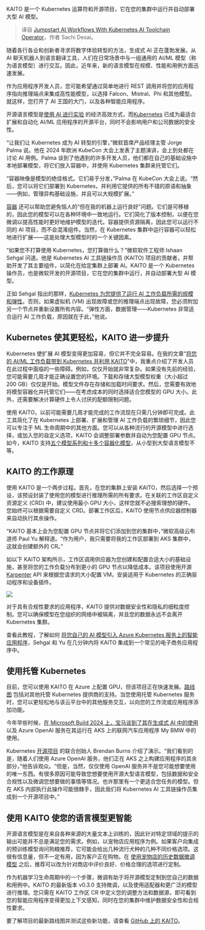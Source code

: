 
<!--
title: 使用Kubernetes AI工具链OPERATOR快速启动AI工作流
cover: https://cdn.thenewstack.io/media/2024/07/c4574198-tools.jpg
-->

KAITO 是一个 Kubernetes 运算符和开源项目，它在您的集群中运行并自动部署大型 AI 模型。

> 译自 [Jumpstart AI Workflows With Kubernetes AI Toolchain Operator](https://thenewstack.io/jumpstart-ai-workflows-with-kubernetes-ai-toolchain-operator/)，作者 Sachi Desai。

随着各行各业和创新者寻求将数字体验转型的方法，生成式 AI 正在蓬勃发展。从 AI 聊天机器人到语言翻译工具，人们在日常场景中与一组通用的 AI/ML 模型（称为语言模型）进行交互。因此，近年来，新的语言模型在规模、性能和用例方面迅速发展。

作为应用程序开发人员，您可能希望通过简单地进行 REST 调用并将您的应用程序指向推理端点来集成高性能模型，以选择 Falcon、Mistral、Phi 和其他模型。就这样，您打开了 AI 王国的大门，以及各种智能应用程序。

开源语言模型是[使用 AI 进行实验](https://thenewstack.io/ai/) 的经济高效方式，而[Kubernetes](https://thenewstack.io/primer-how-kubernetes-came-to-be-what-it-is-and-why-you-should-care/) 已成为最适合扩展和自动化 AI/ML 应用程序的开源平台，同时不会影响用户和公司数据的安全性。

“让我们让 Kubernetes 成为 AI 转型的引擎，”微软首席产品经理主管 Jorge Palma 说。他在 2024 年欧洲 KubeCon 大会上发表了主题演讲，会上到处都在讨论 AI 用例。Palma 谈到了他遇到的许多开发人员，他们都在自己的基础设施中本地部署模型，将它们放入容器中，并使用 Kubernetes 集群来托管它们。

“容器映像是模型的绝佳格式。它们易于分发，”Palma 在 KubeCon 大会上说。“然后，您可以将它们部署到 Kubernetes，并利用它提供的所有不错的原语和抽象——例如，管理异构基础设施，并且可以大规模扩展。”

[容器](https://thenewstack.io/containers/) 还可以帮助您避免恼人的“但在我的机器上运行良好”问题。它们是可移植的，因此您的模型可以在各种环境中一致地运行。它们简化了版本控制，以便在您微调以提高性能时更好地维护模型的迭代。容器提供资源隔离，因此您可以运行不同的 AI 项目，而不会混淆组件。当然，在 Kubernetes 集群中运行容器可以轻松地进行扩展——这是处理大型模型时的一个关键因素。

“如果您不打算使用 Kubernetes，您打算做什么？”微软软件工程师 Ishaan Sehgal 问道。他是 Kubernetes AI 工具链操作员 (KAITO) 项目的贡献者，并帮助开发了其主要组件，以简化在给定集群上部署 AI。KAITO 是一个 Kubernetes 操作员，也是微软开发的开源项目，它在您的集群中运行，并自动部署大型 AI 模型。

正如 Sehgal 指出的那样，[Kubernetes 为您提供了运行 AI 工作负载所需的规模和弹性](https://thenewstack.io/why-kubernetes-needs-to-be-dumbed-down-for-devops/)。否则，如果虚拟机 (VM) 出现故障或您的推理端点出现故障，您必须附加另一个节点并重新设置所有内容。“弹性方面，数据管理——Kubernetes 非常适合运行 AI 工作负载，原因就在于此，”他说。

## Kubernetes 使其更轻松，KAITO 进一步提升

Kubernetes 使扩展 AI 模型变得更加容易，但它并不完全容易。在我的文章“[将您的 AI/ML 工作负载带到 Kubernetes 并利用 KAITO](https://vmblog.com/archive/2024/03/05/bring-your-ai-ml-workloads-to-kubernetes-and-leverage-the-kubernetes-ai-toolchain-operator-kaito.aspx)”中，我重点介绍了开发人员在此过程中面临的一些障碍。例如，仅仅开始就非常复杂。如果没有先前的经验，您可能需要几周才能正确设置您的环境。下载和存储大型模型权重（大小超过 200 GB）仅仅是开始。模型文件存在存储和加载时间要求。然后，您需要有效地将模型容器化并托管它们——在考虑成本的同时选择适合您模型的 GPU 大小。此外，还需要解决计算硬件上令人讨厌的配额限制问题。

使用 KAITO，以前可能需要几周才能完成的工作流现在只需几分钟即可完成。此工具简化了在 Kubernetes 上部署、扩展和管理 AI 工作负载的繁琐细节，因此您可以专注于 ML 生命周期中的其他方面。您可以从各种流行的开源模型中进行选择，或加入您的自定义选项，KAITO 会调整部署参数并自动为您配置 GPU 节点。如今，KAITO 支持[五个模型系列和十多个容器化模型](https://github.com/Azure/kaito/tree/main/presets)，从小型到大型语言模型不等。

## KAITO 的工作原理

使用 KAITO 是一个两步过程。首先，在您的集群上安装 KAITO，然后选择一个预设，该预设封装了使用您的模型进行推理所需的所有要求。在关联的工作区自定义资源定义 (CRD) 中，建议使用最小 GPU 大小，这样您就不必搜索理想的硬件。您始终可以根据需要自定义 CRD。部署工作区后，KAITO 使用节点供应器控制器来自动执行其余操作。

“KAITO 基本上会为您配置 GPU 节点并将它们添加到您的集群中，”微软高级云布道师 Paul Yu 解释道。“作为用户，我只需要将我的工作区部署到 AKS 集群中，这就会创建额外的 CR。”

如以下 KAITO 架构所示，工作区调用供应器为您创建和配置合适大小的基础设施，甚至将您的工作负载分布到更小的 GPU 节点以降低成本。该项目使用开源 [Karpenter](https://karpenter.sh/) API 来根据您请求的大小配置 VM，安装适用于 Kubernetes 的正确驱动程序和设备插件。

![](https://cdn.thenewstack.io/media/2024/07/a41ba085-image-1024x443.png)

对于具有合规性要求的应用程序，KAITO 提供对数据安全性和隐私的细粒度控制。您可以确保模型在您组织的网络中被隔离，并且您的数据永远不会离开 Kubernetes 集群。

查看此教程，了解如何 [将您自己的 AI 模型引入 Azure Kubernetes 服务上的智能应用程序](https://aka.ms/kaito-live)，Sehgal 和 Yu 在几分钟内将 KAITO 集成到一个常见的电子商务应用程序中。

## 使用托管 Kubernetes

目前，您可以使用 KAITO 在 Azure 上配置 GPU，但该项目正在快速发展。[路线图](https://github.com/orgs/Azure/projects/669) 包括对其他托管 Kubernetes 提供商的支持。当您使用托管 Kubernetes 服务时，您可以更轻松地与该云平台中的其他服务交互，以向您的工作流或应用程序添加功能。

今年早些时候，[在 Microsoft Build 2024 上，宝马谈到了其在生成式 AI 中的使用](https://build.microsoft.com/sessions/812d376f-56fe-411b-a10c-1faa3c1d80c9?source=sessions) 以及 Azure OpenAI 服务在其运行在 AKS 上的联网汽车应用程序 My BMW 中的使用。

Kubernetes [开源项目](https://thenewstack.io/open-source-project-momentum-what-it-takes/) 的联合创始人 Brendan Burns 介绍了演示。“我们看到的是，随着人们使用 Azure OpenAI 服务，他们正在 AKS 之上构建应用程序的其余部分，”他告诉观众。“但是，当然，仅仅使用 OpenAI 服务并不是您可能想要使用的唯一东西。有很多原因可能导致您想要使用开源大型语言模型，包括数据和安全合规性以及微调您想要做的事情等情况。也许那里有一个更适合您任务的模型。但在 AKS 内部执行此操作可能很棘手，因此我们将 Kubernetes AI 工具链操作员集成到一个开源项目中。”

## 使用 KAITO 使您的语言模型更智能

开源语言模型是在来自各种来源的大量文本上训练的，因此针对特定领域的提示的输出可能并不总是满足您的需求。例如，以宠物店应用程序为例。如果客户向集成的预训练模型询问狗粮推荐，它可能会给出几种流行犬种的几种不同价格选项。这很有信息量，但不一定有用，因为客户正在购物。在 [使用宠物店的历史数据微调模型](https://thenewstack.io/automating-context-in-structured-data-for-llms/) 之后，推荐可以改为针对商店中评价良好、价格合理的选项进行定制。

作为机器学习生命周期中的一个步骤，微调有助于将开源模型定制到您自己的数据和用例中。KAITO 的最新版本 v0.3.0 支持微调，以及使用适配器和更广泛的模型进行推理。您只需在 KAITO 工作区 CR 中定义您的调整方法和数据源，即可看到您的智能应用程序变得更加上下文感知，同时在您的集群中维护数据安全性和合规性要求。

要了解项目的最新路线图并测试这些新功能，请查看 [GitHub 上的 KAITO](https://github.com/Azure/kaito)。


